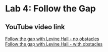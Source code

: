 # Lab 4: Follow the Gap

## YouTube video link
[Follow the gap with Levine Hall - no obstacles](https://youtu.be/hT1wYgUTzyw)  
[Follow the gap with Levine Hall - with obstacles](https://youtu.be/LBaTBtu5JSQ)  

